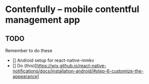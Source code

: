# Contenfully – mobile contentful management app

## TODO

Remember to do these

- [] Android setup for react-native-mmkv
- [] Do (this)[https://wix.github.io/react-native-notifications/docs/installation-android/#step-6-customize-the-appearance]
